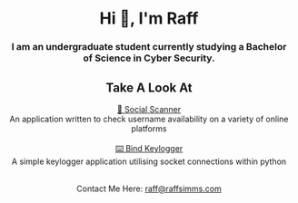 <h1 align="center">Hi 👋, I'm <b>Raff</b></h1>
<h3 align="center">I am an undergraduate student currently studying a Bachelor of Science in Cyber Security.</h3>



<h2 align="center">Take A Look At</h2>
  
<p align="center">
  <a href="https://checker.raffsimms.com">📡 Social Scanner</a><br><span>An application written to check username availability on a variety of online platforms</span>
  <br><br>
  <a href="https://github.com/fwiko/bind-keylogger">⌨️ Bind Keylogger</a><br><span>A simple keylogger application utilising socket connections within python</span>
  <br><br>
</p>

<p align="center">
  Contact Me Here: <a href="mailto:raff@raffsimms.com">raff@raffsimms.com</a>
</p>
